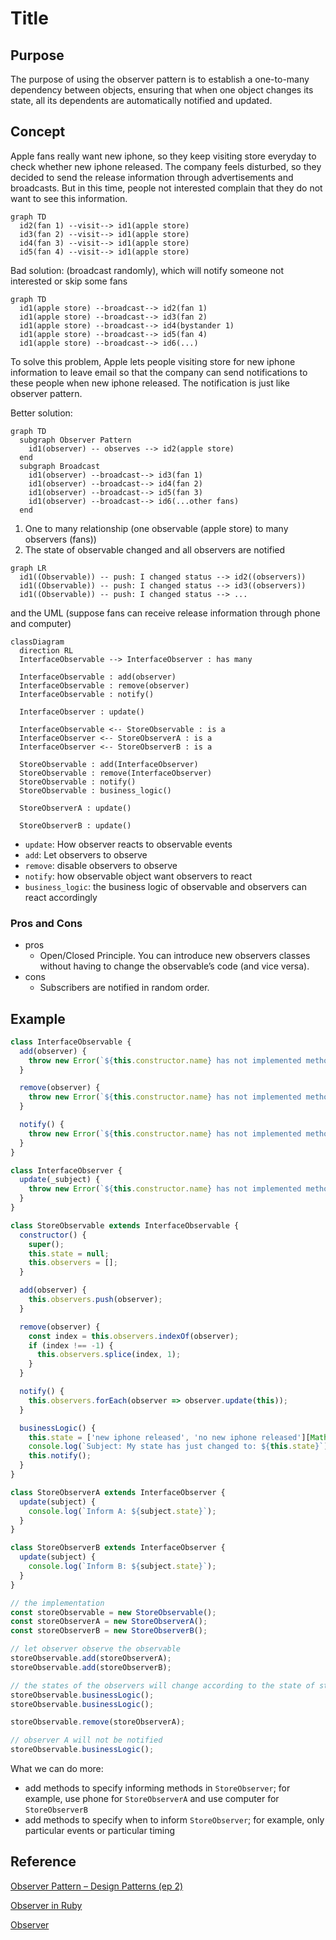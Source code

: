 # Title

## Purpose

The purpose of using the observer pattern is to establish a one-to-many dependency between objects, ensuring that when one object changes its state, all its dependents are automatically notified and updated.

## Concept

Apple fans really want new iphone, so they keep visiting store everyday to check whether new iphone released. The company feels disturbed, so they decided to send the release information through advertisements and broadcasts. But in this time, people not interested complain that they do not want to see this information.

```mermaid
graph TD
  id2(fan 1) --visit--> id1(apple store)
  id3(fan 2) --visit--> id1(apple store)
  id4(fan 3) --visit--> id1(apple store)
  id5(fan 4) --visit--> id1(apple store)
```

Bad solution: (broadcast randomly), which will notify someone not interested or skip some fans

```mermaid
graph TD
  id1(apple store) --broadcast--> id2(fan 1)
  id1(apple store) --broadcast--> id3(fan 2)
  id1(apple store) --broadcast--> id4(bystander 1)
  id1(apple store) --broadcast--> id5(fan 4)
  id1(apple store) --broadcast--> id6(...)
```

To solve this problem, Apple lets people visiting store for new iphone information to leave email so that the company can send notifications to these people when new iphone released. The notification is just like observer pattern.

Better solution:

```mermaid
graph TD
  subgraph Observer Pattern
    id1(observer) -- observes --> id2(apple store)
  end
  subgraph Broadcast
    id1(observer) --broadcast--> id3(fan 1)
    id1(observer) --broadcast--> id4(fan 2)
    id1(observer) --broadcast--> id5(fan 3)
    id1(observer) --broadcast--> id6(...other fans)
  end
```

1. One to many relationship (one observable (apple store) to many observers (fans))
2. The state of observable changed and all observers are notified

```mermaid
graph LR
  id1((Observable)) -- push: I changed status --> id2((observers))
  id1((Observable)) -- push: I changed status --> id3((observers))
  id1((Observable)) -- push: I changed status --> ...
```

and the UML (suppose fans can receive release information through phone and computer)

```mermaid
classDiagram
  direction RL
  InterfaceObservable --> InterfaceObserver : has many

  InterfaceObservable : add(observer)
  InterfaceObservable : remove(observer)
  InterfaceObservable : notify()

  InterfaceObserver : update()

  InterfaceObservable <-- StoreObservable : is a
  InterfaceObserver <-- StoreObserverA : is a
  InterfaceObserver <-- StoreObserverB : is a

  StoreObservable : add(InterfaceObserver)
  StoreObservable : remove(InterfaceObserver)
  StoreObservable : notify()
  StoreObservable : business_logic()

  StoreObserverA : update()

  StoreObserverB : update()
```

* `update`: How observer reacts to observable events
* `add`: Let observers to observe
* `remove`: disable observers to observe
* `notify`: how observable object want observers to react
* `business_logic`: the business logic of observable and observers can react accordingly

### Pros and Cons

* pros
  * Open/Closed Principle. You can introduce new observers classes without having to change the observable’s code (and vice versa).
* cons
  * Subscribers are notified in random order.

## Example

```javascript
class InterfaceObservable {
  add(observer) {
    throw new Error(`${this.constructor.name} has not implemented method 'add'`);
  }

  remove(observer) {
    throw new Error(`${this.constructor.name} has not implemented method 'remove'`);
  }

  notify() {
    throw new Error(`${this.constructor.name} has not implemented method 'notify'`);
  }
}

class InterfaceObserver {
  update(_subject) {
    throw new Error(`${this.constructor.name} has not implemented method 'update'`);
  }
}

class StoreObservable extends InterfaceObservable {
  constructor() {
    super();
    this.state = null;
    this.observers = [];
  }

  add(observer) {
    this.observers.push(observer);
  }

  remove(observer) {
    const index = this.observers.indexOf(observer);
    if (index !== -1) {
      this.observers.splice(index, 1);
    }
  }

  notify() {
    this.observers.forEach(observer => observer.update(this));
  }

  businessLogic() {
    this.state = ['new iphone released', 'no new iphone released'][Math.floor(Math.random() * 2)]; // simulate the business logic going to change the state of the observable
    console.log(`Subject: My state has just changed to: ${this.state}`);
    this.notify();
  }
}

class StoreObserverA extends InterfaceObserver {
  update(subject) {
    console.log(`Inform A: ${subject.state}`);
  }
}

class StoreObserverB extends InterfaceObserver {
  update(subject) {
    console.log(`Inform B: ${subject.state}`);
  }
}

// the implementation
const storeObservable = new StoreObservable();
const storeObserverA = new StoreObserverA();
const storeObserverB = new StoreObserverB();

// let observer observe the observable
storeObservable.add(storeObserverA);
storeObservable.add(storeObserverB);

// the states of the observers will change according to the state of store observable
storeObservable.businessLogic();
storeObservable.businessLogic();

storeObservable.remove(storeObserverA);

// observer A will not be notified
storeObservable.businessLogic();
```

What we can do more:

* add methods to specify informing methods in `StoreObserver`; for example, use phone for `StoreObserverA` and use computer for `StoreObserverB`
* add methods to specify when to inform `StoreObserver`; for example, only particular events or particular timing

## Reference

[Observer Pattern – Design Patterns (ep 2)](https://www.youtube.com/watch?v=_BpmfnqjgzQ&list=PLrhzvIcii6GNjpARdnO4ueTUAVR9eMBpc&index=2)

[Observer in Ruby](https://refactoring.guru/design-patterns/observer/ruby/example)

[Observer](https://refactoring.guru/design-patterns/observer)
